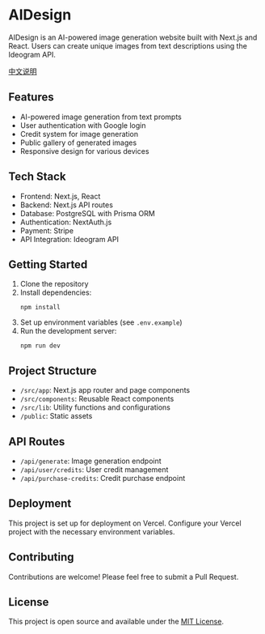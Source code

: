 # AIDesign

AIDesign is an AI-powered image generation website built with Next.js and React. Users can create unique images from text descriptions using the Ideogram API.

[中文说明](./README_cn.md)

## Features

- AI-powered image generation from text prompts
- User authentication with Google login
- Credit system for image generation
- Public gallery of generated images
- Responsive design for various devices

## Tech Stack

- Frontend: Next.js, React
- Backend: Next.js API routes
- Database: PostgreSQL with Prisma ORM
- Authentication: NextAuth.js
- Payment: Stripe
- API Integration: Ideogram API

## Getting Started

1. Clone the repository
2. Install dependencies:
   ```
   npm install
   ```
3. Set up environment variables (see `.env.example`)
4. Run the development server:
   ```
   npm run dev
   ```

## Project Structure

- `/src/app`: Next.js app router and page components
- `/src/components`: Reusable React components
- `/src/lib`: Utility functions and configurations
- `/public`: Static assets

## API Routes

- `/api/generate`: Image generation endpoint
- `/api/user/credits`: User credit management
- `/api/purchase-credits`: Credit purchase endpoint

## Deployment

This project is set up for deployment on Vercel. Configure your Vercel project with the necessary environment variables.

## Contributing

Contributions are welcome! Please feel free to submit a Pull Request.

## License

This project is open source and available under the [MIT License](LICENSE).
